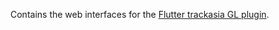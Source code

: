 Contains the web interfaces for the [Flutter trackasia GL plugin](https://github.com/track-asia-vn/flutter-trackasia-gl).